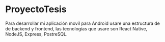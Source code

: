 # ProyectoTesis

Para desarrollar mi aplicación movil para Android usare una estructura de de backend y frontend, las tecnologías que usare son React Native, NodeJS, Express, PostreSQL.
